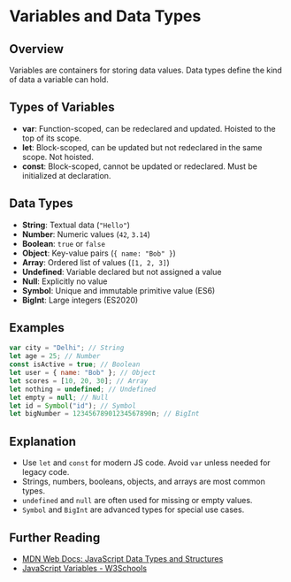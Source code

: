 
# Variables and Data Types

## Overview
Variables are containers for storing data values. Data types define the kind of data a variable can hold.

## Types of Variables
- **var**: Function-scoped, can be redeclared and updated. Hoisted to the top of its scope.
- **let**: Block-scoped, can be updated but not redeclared in the same scope. Not hoisted.
- **const**: Block-scoped, cannot be updated or redeclared. Must be initialized at declaration.

## Data Types
- **String**: Textual data (`"Hello"`)
- **Number**: Numeric values (`42`, `3.14`)
- **Boolean**: `true` or `false`
- **Object**: Key-value pairs (`{ name: "Bob" }`)
- **Array**: Ordered list of values (`[1, 2, 3]`)
- **Undefined**: Variable declared but not assigned a value
- **Null**: Explicitly no value
- **Symbol**: Unique and immutable primitive value (ES6)
- **BigInt**: Large integers (ES2020)

## Examples
```js
var city = "Delhi"; // String
let age = 25; // Number
const isActive = true; // Boolean
let user = { name: "Bob" }; // Object
let scores = [10, 20, 30]; // Array
let nothing = undefined; // Undefined
let empty = null; // Null
let id = Symbol("id"); // Symbol
let bigNumber = 12345678901234567890n; // BigInt
```

## Explanation
- Use `let` and `const` for modern JS code. Avoid `var` unless needed for legacy code.
- Strings, numbers, booleans, objects, and arrays are most common types.
- `undefined` and `null` are often used for missing or empty values.
- `Symbol` and `BigInt` are advanced types for special use cases.

## Further Reading
- [MDN Web Docs: JavaScript Data Types and Structures](https://developer.mozilla.org/en-US/docs/Web/JavaScript/Data_structures)
- [JavaScript Variables - W3Schools](https://www.w3schools.com/js/js_variables.asp)
